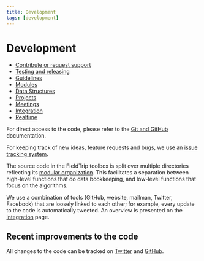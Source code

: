 ```yaml
---
title: Development
tags: [development]
---
```


# Development

- [Contribute or request support](/contribute)
- [Testing and releasing](/development/dashboard)
- [Guidelines](/development/guideline)
- [Modules](/development/module)
- [Data Structures](/development/datastructure)
- [Projects](/development/project)
- [Meetings](/development/meeting)
- [Integration](/development/integration)
- [Realtime](/development/realtime)

For direct access to the code, please refer to the [Git and GitHub](/development/git) documentation.

For keeping track of new ideas, feature requests and bugs, we use an [issue tracking system](/development/issues).

The source code in the FieldTrip toolbox is split over multiple directories reflecting its [modular organization](/development/module). This facilitates a separation between high-level functions that do data bookkeeping, and low-level functions that focus on the algorithms.

We use a combination of tools (GitHub, website, mailman, Twitter, Facebook) that are loosely linked to each other; for example, every update to the code is automatically tweeted. An overview is presented on the [integration](/development/integration) page.

## Recent improvements to the code

All changes to the code can be tracked on [Twitter](http://twitter.com/fieldtriptoolbx) and [GitHub](/development/git).
